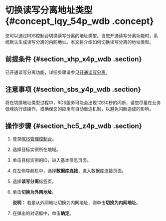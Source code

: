 # 切换读写分离地址类型 {#concept_lqy_54p_wdb .concept}

您可以通过RDS控制台切换读写分离的地址类型。当您开通读写分离功能时，系统默认生成读写分离的内网地址。本文将介绍如何切换读写分离的地址类型。

## 前提条件 {#section_xhp_x4p_wdb .section}

已开通读写分离功能，详细步骤请参见[开通读写分离](intl.zh-CN/用户指南/读写分离/开通读写分离.md#)。

## 注意事项 {#section_sbs_y4p_wdb .section}

将在切换地址类型过程中，RDS服务可能会出现1次30秒的闪断，请您尽量在业务低峰执行该操作，或确保您的应用有自动重连机制，以避免闪断造成的影响。

## 操作步骤 {#section_hc5_z4p_wdb .section}

1.  登录[RDS管理控制台](https://rdsnew.console.aliyun.com/console/index#/rdsList/)。
2.  选择目标实例所在地域。
3.  单击目标实例的ID，进入基本信息页面。
4.  在左侧导航栏中，选择**数据库连接**，进入数据库连接页面。
5.  选择**读写分离**标签页。
6.  单击**切换为外网地址**。

    **说明：** 若是从外网地址切换为内网地址，则单击**切换为内网地址**。

7.  在弹出的对话框中，单击**确定**。

